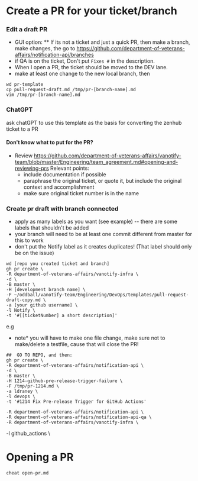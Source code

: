 # Create a PR for your ticket/branch
### Edit a draft PR
- GUI option: ** If its not a ticket and just a quick PR, then make a branch, make changes, the go to https://github.com/department-of-veterans-affairs/notification-api/branches
- if QA is on the ticket, Don't put `Fixes #` in the description.  
- When I open a PR, the ticket should be moved to the DEV lane.
- make at least one change to the new local branch, then
```
wd pr-template   
cp pull-request-draft.md /tmp/pr-[branch-name].md 
vim /tmp/pr-[branch-name].md
```
### ChatGPT
ask chatGPT to use this template as the basis for converting the zenhub ticket to a PR

#### Don't know what to put for the PR? 
- Review https://github.com/department-of-veterans-affairs/vanotify-team/blob/master/Engineering/team_agreement.md#opening-and-reviewing-prs
  Relevant points:
  * include documentation if possible
  * paraphrase the original ticket, or quote it, but include the original context and accomplishment
  * make sure original ticket number is in the name

### Create pr draft with branch connected 
- apply as many labels as you want (see example) -- there are some labels that shouldn't be added
- your branch will need to be at least one commit different from master for this to work
- don't put the Notify label as it creates duplicates!  (That label should only be on the issue)
```
wd [repo you created ticket and branch]
gh pr create \
-R department-of-veterans-affairs/vanotify-infra \
-d \
-B master \
-H [development branch name] \
-F ~/oddball/vanotify-team/Engineering/DevOps/templates/pull-request-draft-copy.md \
-a [your github username] \
-l Notify \
-t '#[[ticketNumber] a short description]'
```
e.g
- note* you will have to make one file change, make sure not to make/delete a testfile, cause that will close the PR!
```
##  GO TO REPO, and then:
gh pr create \
-R department-of-veterans-affairs/notification-api \
-d \
-B master \
-H 1214-github-pre-release-trigger-failure \
-F /tmp/pr-1214.md \
-a ldraney \
-l devops \
-t '#1214 Fix Pre-release Trigger for GitHub Actions'

-R department-of-veterans-affairs/notification-api \
-R department-of-veterans-affairs/notification-api-qa \
-R department-of-veterans-affairs/vanotify-infra \
```

-l github_actions \



# Opening a PR
```
cheat open-pr.md
```

